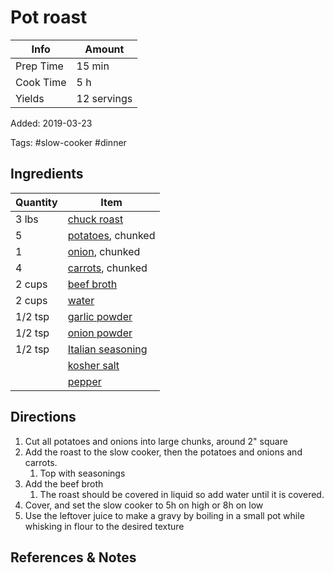 # Pot roast

| Info      | Amount      |
| --------- | ----------- |
| Prep Time | 15 min      |
| Cook Time | 5 h         |
| Yields    | 12 servings |

Added: 2019-03-23

Tags: #slow-cooker #dinner

## Ingredients

| Quantity | Item                                                        |
| -------- | ----------------------------------------------------------- |
| 3 lbs    | [chuck roast](../_ingredients/chuck-roast.md)               |
| 5        | [potatoes](../_ingredients/potatoes.md), chunked            |
| 1        | [onion](../_ingredients/onion.md), chunked                  |
| 4        | [carrots](../_ingredients/carrot.md), chunked               |
| 2 cups   | [beef broth](../_ingredients/beef%20broth.md)               |
| 2 cups   | [water](../_ingredients/water.md)                           |
| 1/2 tsp  | [garlic powder](../_ingredients/garlic-powder.md)           |
| 1/2 tsp  | [onion powder](../_ingredients/onion-powder.md)             |
| 1/2 tsp  | [Italian seasoning](../_ingredients/italian%20seasoning.md) |
|          | [kosher salt](../_ingredients/kosher%20salt.md)             |
|          | [pepper](../_ingredients/pepper.md)                         |

## Directions

1. Cut all potatoes and onions into large chunks, around 2" square
2. Add the roast to the slow cooker, then the potatoes and onions and carrots.
   1. Top with seasonings
3. Add the beef broth
   1. The roast should be covered in liquid so add water until it is covered.
4. Cover, and set the slow cooker to 5h on high or 8h on low
5. Use the leftover juice to make a gravy by boiling in a small pot while whisking in flour to the desired texture

## References & Notes

[^1]: [Original recipe](https://www.mynaturalfamily.com/paleo-pot-roast-crock-pot/)
